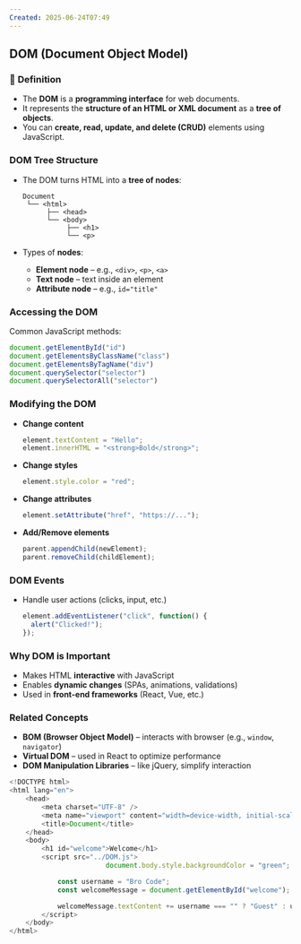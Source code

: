 ```yaml
---
Created: 2025-06-24T07:49
---
```

## **DOM (Document Object Model)**

### 🧠 **Definition**

- The **DOM** is a **programming interface** for web documents.
- It represents the **structure of an HTML or XML document** as a **tree of objects**.
- You can **create, read, update, and delete (CRUD)** elements using JavaScript.

  

### **DOM Tree Structure**

- The DOM turns HTML into a **tree of nodes**:
    
    ```Plain
    Document
     └── <html>
          ├── <head>
          └── <body>
               ├── <h1>
               └── <p>
    ```
    
- Types of **nodes**:
    - **Element node** – e.g., `<div>`, `<p>`, `<a>`
    - **Text node** – text inside an element
    - **Attribute node** – e.g., `id="title"`

  

### **Accessing the DOM**

Common JavaScript methods:

```JavaScript
document.getElementById("id")
document.getElementsByClassName("class")
document.getElementsByTagName("div")
document.querySelector("selector")
document.querySelectorAll("selector")
```

  

### **Modifying the DOM**

- **Change content**
    
    ```JavaScript
    element.textContent = "Hello";
    element.innerHTML = "<strong>Bold</strong>";
    ```
    
- **Change styles**
    
    ```JavaScript
    element.style.color = "red";
    ```
    
- **Change attributes**
    
    ```JavaScript
    element.setAttribute("href", "https://...");
    ```
    
- **Add/Remove elements**
    
    ```JavaScript
    parent.appendChild(newElement);
    parent.removeChild(childElement);
    ```
    

  

### **DOM Events**

- Handle user actions (clicks, input, etc.)
    
    ```JavaScript
    element.addEventListener("click", function() {
      alert("Clicked!");
    });
    ```
    

  

### **Why DOM is Important**

- Makes HTML **interactive** with JavaScript
- Enables **dynamic changes** (SPAs, animations, validations)
- Used in **front-end frameworks** (React, Vue, etc.)

  

### **Related Concepts**

- **BOM (Browser Object Model)** – interacts with browser (e.g., `window`, `navigator`)
- **Virtual DOM** – used in React to optimize performance
- **DOM Manipulation Libraries** – like jQuery, simplify interaction

  

```JavaScript
<!DOCTYPE html>
<html lang="en">
    <head>
        <meta charset="UTF-8" />
        <meta name="viewport" content="width=device-width, initial-scale=1.0" />
        <title>Document</title>
    </head>
    <body>
        <h1 id="welcome">Welcome</h1>
        <script src="../DOM.js">
                        document.body.style.backgroundColor = "green";

            const username = "Bro Code";
            const welcomeMessage = document.getElementById("welcome");

            welcomeMessage.textContent += username === "" ? "Guest" : username;
        </script>
    </body>
</html>
```